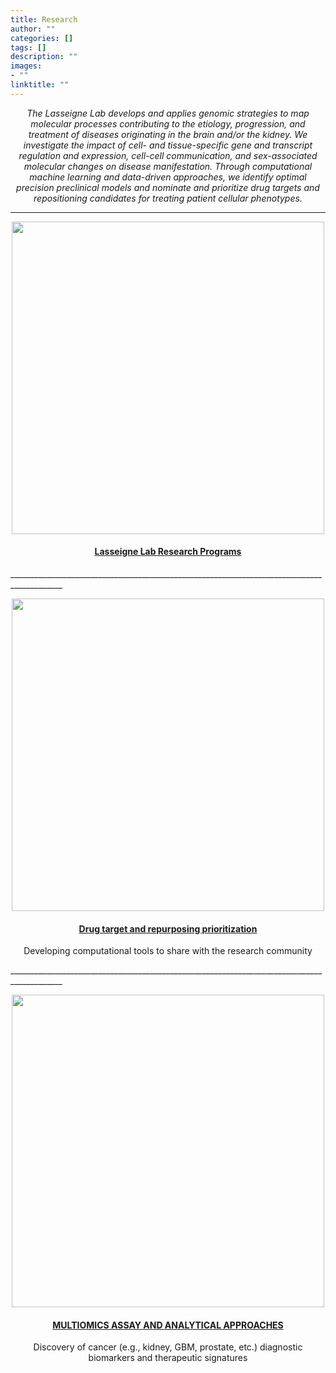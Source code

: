 ```yaml
---
title: Research
author: ""
categories: []
tags: []
description: ""
images:
- ""
linktitle: ""
---
```

_<p style="text-align:center;">The Lasseigne Lab develops and applies genomic strategies to map molecular processes contributing to the etiology, progression, and treatment of diseases originating in the brain and/or the kidney. We investigate the impact of cell- and tissue-specific gene and transcript regulation and expression, cell-cell communication, and sex-associated molecular changes on disease manifestation. Through computational machine learning and data-driven approaches, we identify optimal precision preclinical models and nominate and prioritize drug targets and repositioning candidates for treating patient cellular phenotypes.</p>_

---

  <div class="card">
    <a href="/projects/context" title="" class="card-image hover-overlay">
      <p style="text-align:center;"><img src="/img/research_figs/LasseigneLabOverview_2023.png" alt="" class="img-responsive" width="500"></p>
    </a>
    <div class="card-text">
     <h4><p style="text-align:center;"><a href="/projects/context">Lasseigne Lab Research Programs</a></p></h4>
       <div class="card-desription">
    </div>
  </div>
___________________________________________________________________________________________

  <div class="card">
    <a href="/projects/drugs" title="" class="card-image hover-overlay">
      <p style="text-align:center;"><img src="/img/research_figs/drugrepurposingfig.png" alt="" class="img-responsive" width="500"></p>
    </a>
    <div class="card-text">
     <h4><p style="text-align:center;"><a href="/projects/drugs">Drug target and repurposing prioritization</a></p></h4>
       <div class="card-desription">
      <p style="text-align:center;">Developing computational tools to share with the research community</p>
    </div>
  </div>
___________________________________________________________________________________________

<div class="card">
    <a href="/projects/multiomics" title="" class="card-image hover-overlay">
      <p style="text-align:center;"><img src="/img/research_figs/multiomicsfig.png" alt="" class="img-responsive" width="500"></p>
    </a>
    <div class="card-text">
     <h4><p style="text-align:center;"><a href="/projects/multiomics">MULTIOMICS ASSAY AND ANALYTICAL APPROACHES</a></p></h4>
       <div class="card-desription">
      <p style="text-align:center;">Discovery of cancer (e.g., kidney, GBM, prostate, etc.) diagnostic biomarkers and therapeutic signatures</p>
    </div>
  </div>

